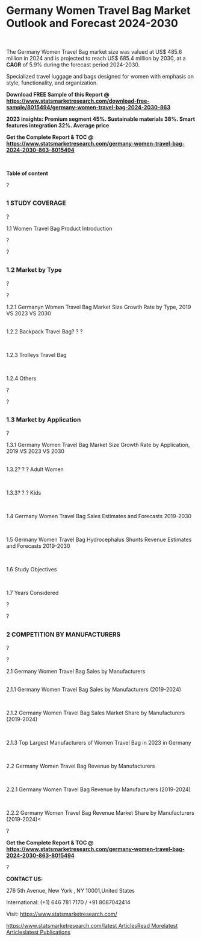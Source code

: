 <h1>Germany Women Travel Bag Market Outlook and Forecast 2024-2030</h1><br/><p>The Germany Women Travel Bag market size was valued at US$ 485.6 million in 2024 and is projected to reach US$ 685.4 million by 2030, at a <strong>CAGR</strong> of 5.9% during the forecast period 2024-2030.</p>
 
 
 
 <p>Specialized travel luggage and bags designed for women with emphasis on style, functionality, and organization.</p>
 
 
 
 <p><strong>Download FREE Sample of this Report @ <a href="https://www.statsmarketresearch.com/download-free-sample/8015494/germany-women-travel-bag-2024-2030-863">https://www.statsmarketresearch.com/download-free-sample/8015494/germany-women-travel-bag-2024-2030-863</a></strong></p>
 
 
 
 <p><strong>2023 insights: Premium segment 45%. Sustainable materials 38%. Smart features integration 32%. Average price</strong></p>
 
 
 
 <div><b>Get the Complete Report & TOC @ <a href="https://www.statsmarketresearch.com/germany-women-travel-bag-2024-2030-863-8015494">https://www.statsmarketresearch.com/germany-women-travel-bag-2024-2030-863-8015494</a></b></div>
 
 
 
 <p><br />
 
 <b>Table of content</b></p>
 
 
 
 <p>? </p>
 
 
 
 <h2><span style="font-size:16px"><strong>1 STUDY COVERAGE</strong></span></h2>
 
 
 
 <p>? </p>
 
 
 
 <p>1.1 Women Travel Bag Product Introduction</p>
 
 
 
 <p>? </p>
 
 
 
 <p>? </p>
 
 
 
 <h2><span style="font-size:16px"><strong>1.2 Market by Type</strong></span></h2>
 
 
 
 <p>? </p>
 
 
 
 <p>? </p>
 
 
 
 <p>1.2.1 Germanyn Women Travel Bag Market Size Growth Rate by Type, 2019 VS 2023 VS 2030<br />
 
 <br />
 
 1.2.2 Backpack Travel Bag? ? ? <br />
 
 <br />
 
 1.2.3 Trolleys Travel Bag<br />
 
 <br />
 
 1.2.4 Others<br />
 
 ? </p>
 
 
 
 <p>? </p>
 
 
 
 <h2><span style="font-size:16px"><strong>1.3 Market by Application</strong></span></h2>
 
 
 
 <p>? </p>
 
 
 
 <p>1.3.1 Germany Women Travel Bag Market Size Growth Rate by Application, 2019 VS 2023 VS 2030<br />
 
 <br />
 
 1.3.2? ? ? Adult Women<br />
 
 <br />
 
 1.3.3? ? ? Kids<br />
 
 <br />
 
 1.4 Germany Women Travel Bag Sales Estimates and Forecasts 2019-2030<br />
 
 <br />
 
 1.5 Germany Women Travel Bag Hydrocephalus Shunts Revenue Estimates and Forecasts 2019-2030<br />
 
 <br />
 
 1.6 Study Objectives<br />
 
 <br />
 
 1.7 Years Considered</p>
 
 
 
 <p>? </p>
 
 
 
 <p>? </p>
 
 
 
 <h2><span style="font-size:16px"><strong>2 COMPETITION BY MANUFACTURERS</strong></span></h2>
 
 
 
 <p>? </p>
 
 
 
 <p>? </p>
 
 
 
 <p>2.1 Germany Women Travel Bag Sales by Manufacturers<br />
 
 <br />
 
 2.1.1 Germany Women Travel Bag Sales by Manufacturers (2019-2024)<br />
 
 <br />
 
 2.1.2 Germany Women Travel Bag Sales Market Share by Manufacturers (2019-2024)<br />
 
 <br />
 
 2.1.3 Top Largest Manufacturers of Women Travel Bag in 2023 in Germany<br />
 
 <br />
 
 2.2 Germany Women Travel Bag Revenue by Manufacturers<br />
 
 <br />
 
 2.2.1 Germany Women Travel Bag Revenue by Manufacturers (2019-2024)<br />
 
 <br />
 
 2.2.2 Germany Women Travel Bag Revenue Market Share by Manufacturers (2019-2024)<</p>
 
 
 
 <p>? </p>
 
 
 
 <div><b>Get the Complete Report & TOC @ <a href="https://www.statsmarketresearch.com/germany-women-travel-bag-2024-2030-863-8015494">https://www.statsmarketresearch.com/germany-women-travel-bag-2024-2030-863-8015494</a></b></div>
 
 
 
 <p>? </p>
 
 
 
 <p><b>CONTACT US:</b><br />
 
 276 5th Avenue, New York , NY 10001,United States<br />
 
 International: (+1) 646 781 7170 / +91 8087042414<br />
 
 Visit: <a href="https://www.statsmarketresearch.com/">https://www.statsmarketresearch.com/</a><br />
 
 <a href="https://gyeongbokgung.com">https://www.statsmarketresearch.com/</a><a href="https://hallyeomaritime.com">latest Articles</a><a href="https://jingwansa.com">Read More</a><a href="https://nguoiviet.jp/">latest Articles</a><a href="https://www.intelmarketresearch.com/">latest Publications</a></p>